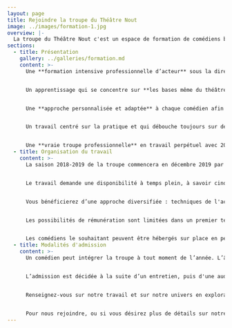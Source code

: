 ```yaml
---
layout: page
title: Rejoindre la troupe du Théâtre Nout
image: ../images/formation-1.jpg
overview: |-
  La troupe du Théâtre Nout c'est un espace de formation de comédiens basé sur des valeurs ancrées dans l'histoire du théâtre, comme le travail et l'esprit de troupe.
sections:
  - title: Présentation
    gallery: ../galleries/formation.md
    content: >-
      Une **formation intensive professionnelle d’acteur** sous la direction d’Hazem El Awadly.


      Un apprentissage qui se concentre sur **les bases même du théâtre et l’esprit de troupe**, fidèle à la philosophie de la Cartoucherie de Vincennes.


      Une **approche personnalisée et adaptée** à chaque comédien afin de l’aider à s'épanouir en développant son potentiel artistique.


      Un travail centré sur la pratique et qui débouche toujours sur des **représentations publiques**.


      Une **vraie troupe professionnelle** en travail perpétuel avec 20 ans d'existence et plus de 20 pièces montées.
  - title: Organisation du travail
    content: >-
      La saison 2018-2019 de la troupe commencera en décembre 2019 par une reprise du [Livre blanc](/le-livre-blanc). Nous recherchons donc en priorité des comédiens masculins.


      Le travail demande une disponibilité à temps plein, à savoir cinq jours par semaine.


      Vous bénéficierez d’une approche diversifiée : techniques de l'acteur, régie, costumes, scénographie, sophrologie…


      Les possibilités de rémunération sont limitées dans un premier temps.


      Les comédiens le souhaitant peuvent être hébergés sur place en pension complète.
  - title: Modalités d'admission
    content: >-
      Un comédien peut intégrer la troupe à tout moment de l’année. L’âge minimum d’admission est de 18 ans, aucune expérience n'est nécessaire.


      L’admission est décidée à la suite d’un entretien, puis d'une audition individuelle qui ne nécessite pas de préparation.


      Renseignez-vous sur notre travail et sur notre univers en explorant nos [créations précédentes](/notre-histoire#nos-spectacles).


      Pour nous rejoindre, ou si vous désirez plus de détails sur notre formation, [contactez-nous](/informations-pratiques#nous-contacter).
---
```

